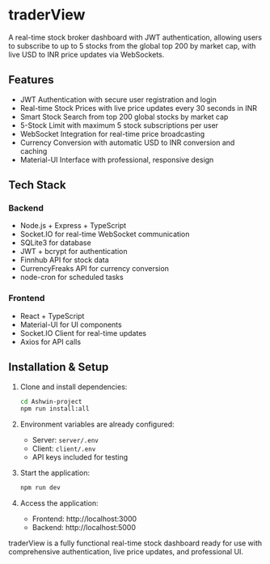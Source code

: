 # traderView

A real-time stock broker dashboard with JWT authentication, allowing users to subscribe to up to 5 stocks from the global top 200 by market cap, with live USD to INR price updates via WebSockets.

## Features

- JWT Authentication with secure user registration and login
- Real-time Stock Prices with live price updates every 30 seconds in INR
- Smart Stock Search from top 200 global stocks by market cap
- 5-Stock Limit with maximum 5 stock subscriptions per user
- WebSocket Integration for real-time price broadcasting
- Currency Conversion with automatic USD to INR conversion and caching
- Material-UI Interface with professional, responsive design

## Tech Stack

### Backend
- Node.js + Express + TypeScript
- Socket.IO for real-time WebSocket communication
- SQLite3 for database
- JWT + bcrypt for authentication
- Finnhub API for stock data
- CurrencyFreaks API for currency conversion
- node-cron for scheduled tasks

### Frontend
- React + TypeScript
- Material-UI for UI components
- Socket.IO Client for real-time updates
- Axios for API calls

## Installation & Setup

1. Clone and install dependencies:
   ```bash
   cd Ashwin-project
   npm run install:all
   ```

2. Environment variables are already configured:
   - Server: `server/.env`
   - Client: `client/.env`
   - API keys included for testing

3. Start the application:
   ```bash
   npm run dev
   ```

4. Access the application:
   - Frontend: http://localhost:3000
   - Backend: http://localhost:5000

traderView is a fully functional real-time stock dashboard ready for use with comprehensive authentication, live price updates, and professional UI.

